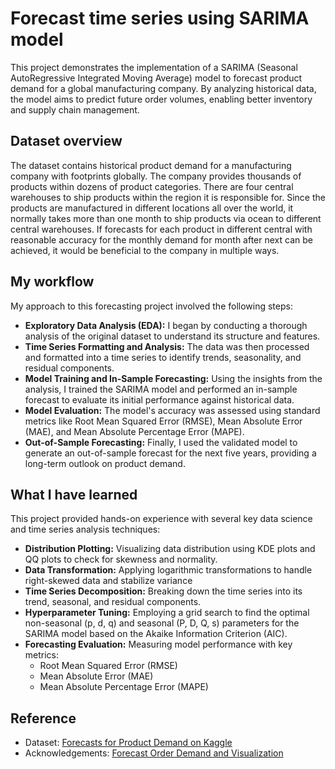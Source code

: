 # Forecast time series using SARIMA model
This project demonstrates the implementation of a SARIMA (Seasonal AutoRegressive Integrated Moving Average) model to forecast product demand for a global manufacturing company. By analyzing historical data, the model aims to predict future order volumes, enabling better inventory and supply chain management.
## Dataset overview
The dataset contains historical product demand for a manufacturing company with footprints globally. The company provides thousands of products within dozens of product categories. There are four central warehouses to ship products within the region it is responsible for. Since the products are manufactured in different locations all over the world, it normally takes more than one month to ship products via ocean to different central warehouses. If forecasts for each product in different central with reasonable accuracy for the monthly demand for month after next can be achieved, it would be beneficial to the company in multiple ways.
## My workflow
My approach to this forecasting project involved the following steps:
- **Exploratory Data Analysis (EDA):** I began by conducting a thorough analysis of the original dataset to understand its structure and features.
- **Time Series Formatting and Analysis:** The data was then processed and formatted into a time series to identify trends, seasonality, and residual components.
- **Model Training and In-Sample Forecasting:** Using the insights from the analysis, I trained the SARIMA model and performed an in-sample forecast to evaluate its initial performance against historical data.
- **Model Evaluation:** The model's accuracy was assessed using standard metrics like Root Mean Squared Error (RMSE), Mean Absolute Error (MAE), and Mean Absolute Percentage Error (MAPE).
- **Out-of-Sample Forecasting:** Finally, I used the validated model to generate an out-of-sample forecast for the next five years, providing a long-term outlook on product demand.
## What I have learned
This project provided hands-on experience with several key data science and time series analysis techniques:
  - **Distribution Plotting:** Visualizing data distribution using KDE plots and QQ plots to check for skewness and normality.
  - **Data Transformation:** Applying logarithmic transformations to handle right-skewed data and stabilize variance
  - **Time Series Decomposition:** Breaking down the time series into its trend, seasonal, and residual components.
  - **Hyperparameter Tuning:** Employing a grid search to find the optimal non-seasonal (p, d, q) and seasonal (P, D, Q, s) parameters for the SARIMA model based on the Akaike Information Criterion (AIC).
  - **Forecasting Evaluation:** Measuring model performance with key metrics:
    - Root Mean Squared Error (RMSE)
    - Mean Absolute Error (MAE)
    - Mean Absolute Percentage Error (MAPE)  
## Reference
- Dataset: [Forecasts for Product Demand on Kaggle](https://www.kaggle.com/datasets/felixzhao/productdemandforecasting)
- Acknowledgements: [Forecast Order Demand and Visualization](https://www.kaggle.com/code/imsanjoykb/forecast-order-demand-and-visualization)

